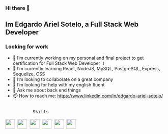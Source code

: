 ### Hi there 👋
### <h2> Im Edgardo Ariel Sotelo, a Full Stack Web Developer </h3>
### <h3> Looking for work </h2>

- 🔭 I’m currently working on my personal and final project to get certification for Full Stack Web Developer :)
- 🌱 I’m currently learning React, NodeJS, MySQL, PostgreSQL, Express, Sequelize, CSS
- 👯 I’m looking to collaborate on a great company
- 🤔 I’m looking for help with my english fluent
- 💬 Ask me about back end things
- 📫 How to reach me: https://www.linkedin.com/in/edgardo-ariel-sotelo/

<p style="display: inline-block;" align="center">
  <kbd>
    <kbd>Skills</kbd>
    <br>
    <br>
    <img width="30px" src="https://www.vectorlogo.zone/util/preview.html?image=/logos/w3_html5/w3_html5-ar21.svg" /> 
    <img width="30px" src="https://www.vectorlogo.zone/util/preview.html?image=/logos/w3_css/w3_css-ar21.svg" />
    <img width="30px" src="https://upload.vectorlogo.zone/logos/javascript/images/239ec8a4-163e-4792-83b6-3f6d96911757.svg" /> 
    <img width="30px" src="https://www.vectorlogo.zone/util/preview.html?image=/logos/reactjs/reactjs-icon.svg" /> 
    <img width="30px" src="https://media.vlpt.us/images/ajrfyd/post/9b7c546e-624f-4438-94e8-166593e074a0/2074081.jpeg" /> 
    <img width="30px" src="https://www.vectorlogo.zone/logos/nodejs/nodejs-icon.svg" />
  </kbd>
</p>
